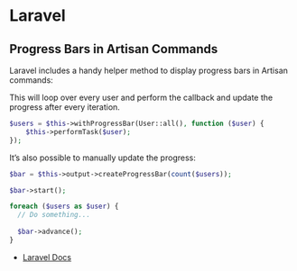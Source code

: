 # Laravel

## Progress Bars in Artisan Commands

Laravel includes a handy helper method to display progress bars in Artisan commands:

This will loop over every user and perform the callback and update the progress after every iteration.

```php
$users = $this->withProgressBar(User::all(), function ($user) {
    $this->performTask($user);
});
```

It’s also possible to manually update the progress:

```php
$bar = $this->output->createProgressBar(count($users));

$bar->start();

foreach ($users as $user) {
  // Do something...
  
  $bar->advance();
}
```

* [Laravel Docs](https://laravel.com/docs/8.x/artisan#progress-bars)

